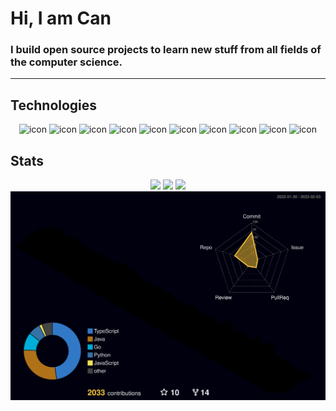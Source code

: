 # Hi, I am Can

### I build open source projects to learn new stuff from all fields of the computer science.
---

## Technologies

<div align="center">
    <img src="https://techstack-generator.vercel.app/python-icon.svg" alt="icon" width="75"/>
    <img src="https://techstack-generator.vercel.app/react-icon.svg" alt="icon" width="75"/>
    <img src="https://techstack-generator.vercel.app/ts-icon.svg" alt="icon" width="75"/>
    <img src="https://techstack-generator.vercel.app/java-icon.svg" alt="icon" width="75"/>
    <img src="https://techstack-generator.vercel.app/js-icon.svg" alt="icon" width="75"/>
    <img src="https://techstack-generator.vercel.app/cpp-icon.svg" alt="icon" width="75"/>
    <img src="https://techstack-generator.vercel.app/docker-icon.svg" alt="icon" width="75"/>
    <img src="https://techstack-generator.vercel.app/kubernetes-icon.svg" alt="icon" width="75"/>
    <img src="https://techstack-generator.vercel.app/nginx-icon.svg" alt="icon" width="75"/>
    <img src="https://techstack-generator.vercel.app/mysql-icon.svg" alt="icon" width="75"/>
</div>

## Stats

<div align="center">
    <img src="http://github-profile-summary-cards.vercel.app/api/cards/productive-time?username=cccaaannn&theme=tokyonight&utcOffset=3" width="227"/>
    <img src="https://github-readme-streak-stats.herokuapp.com/?user=cccaaannn&hide_border=true&theme=tokyonight" width="343"/>
    <img src="https://github-profile-summary-cards.vercel.app/api/cards/repos-per-language?username=cccaaannn&theme=tokyonight" width="227"/>
</div>

<div align="center">
    <img src="https://raw.githubusercontent.com/cccaaannn/readme_media/master/profile-3d-contrib/profile-night-rainbow.svg" width="800"/>
</div>
